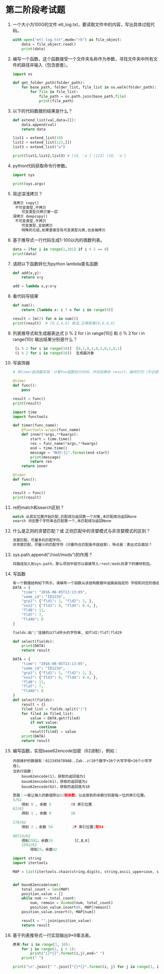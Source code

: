 # 第二阶段考试题

1. 一个大小为100G的文件 etl_log.txt，要读取文件中的内容，写出具体过程代码。

   ```python
   with open("etl_log.txt",mode="rb") as file_object:
       data = file_object.read()
       print(data)
   ```

   

2. 编写一个函数，这个函数接受一个文件夹名称作为参数，寻找文件夹中所有文件的路径并输入（包含嵌套）。

   ```python
   import os
   
   def get_folder_path(folder_path):
       for base_path, folder_list, file_list in os.walk(folder_path):
           for file in file_list:
               file_path = os.path.join(base_path,file)
               print(file_path)
   ```

   

3. 以下的代码数据的结果是什么？

   ```python
   def extend_list(val,data=[]):
       data.append(val)
       return data
   
   list1 = extend_list(10)
   list2 = extend_list(123,[])
   list3 = extend_list("a")
   
   print(list1,list2,list3) # [10, 'a'] [123] [10, 'a']
   ```

4. python代码获取命令行参数。

   ```python
   import sys
   
   print(sys.argv)
   ```

   

5. 简述深浅拷贝？

   ```python
   浅拷贝 copy()
   	不可变类型,不拷贝
       可变类型只拷贝第一层
   深拷贝 deepcopy()
   	不可变类型,不拷贝
       可变类型,全部拷贝
       特殊的元组,如果里面含有可变类型元素,也会被拷贝
   ```

   

6. 基于推导式一行代码生成1-100以内的偶数列表。

   ```python
   data = [for i in range(1,101) if i % 2 == 0]
   print(data)
   ```

   

7. 请把以下函数转化为python lambda匿名函数

   ```python
   def add(x,y):  
       return x+y
   ```

   ```python
   add = lambda x,y:x+y
   ```

   

8. 看代码写结果

   ```python
   def num():
       return [lambda x: i * x for i in range(4)]
   
   result = [m(2) for m in num()]
   print(result)  # [0,2,4,6] 错误,正确答案[6,6,6,6] 
   ```

9. 列表推导式和生成器表达式 [i % 2 for i in range(10)] 和 (i % 2 for i in range(10)) 输出结果分别是什么？

   ```python
    [i % 2 for i in range(10)]  [0,1,0,1,0,1,0,1,0,1]
    (i % 2 for i in range(10))  生成器对象
   ```

   

10. 写装饰器

    ```python
    # 写timer装饰器实现：计算fun函数执行时间，并将结果给 result，最终打印（不必使用datetime,使用time.time即可）。
    
    @timer
    def func():
        pass
    
    result = func()
    print(result) 
    ```

    ```python
    import time
    import functools
    
    def timer(func_name):
        @functools.wraps(func_name)
        def inner(*args,**kwargs):
            start = time.time()
            res = func_name(*args,**kwargs)
            end = time.time()
            message = "耗时:{}".format(end-start)
            print(message)
            return res
        return inner
    
    @timer
    def func():
        pass
    
    result = func()
    print(result) 
    ```

    

11. re的match和search区别？

    ```python
    match 从其实位置开始匹配,匹配成功返回第一个对象,未匹配成功返回None
    search 浏览整个字符串去匹配第一个,未匹配成功返回None
    ```

    

12. 什么是正则的贪婪匹配？或 正则匹配中的贪婪模式与非贪婪模式的区别？

    ```python
    贪婪匹配，尽量多的匹配字符。
    非贪婪匹配，尽量少的匹配字符（只要符合匹配条件就结束），特点是：表达式后面加？
    ```

    

13. sys.path.append("/root/mods")的作用？

    ```python
    将路径加入到sys.path，那么项目中就可以直接导入/root/mods目录下的模块和包。
    ```

    

14. 写函数

    ```python
    有一个数据结构如下所示，请编写一个函数从该结构数据中返画由指定的 字段和对应的值组成的字典。如果指定字段不存在，则跳过该字段。
    DATA = {
        "time": "2016-08-05T13:13:05",
        "some_id": "ID1234",
        "grp1": {"fld1": 1, "fld2": 2, },
        "xxx2": {"fld3": 0, "fld4": 0.4, },
        "fld6": 11,
        "fld7": 7,
        "fld46": 8
    }
    
    fields:由"|"连接的以fld开头的字符串, 如fld2|fld7|fld29  
    
    def select(fields):
        print(DATA)
        return result
    ```

    ```python
    DATA = {
        "time": "2016-08-05T13:13:05",
        "some_id": "ID1234",
        "grp1": {"fld1": 1, "fld2": 2, },
        "xxx2": {"fld3": 0, "fld4": 0.4, },
        "fld6": 11,
        "fld7": 7,
        "fld46": 8
    }
    def select(fields):
        result = {}
        filed_list = fields.split("|")
        for filed in filed_list:
            value = DATA.get(filed)
            if not value:
                continue
            result[filed] = value
        print(DATA)
        return result
    ```

    

15. 编写函数，实现base62encode加密（62进制），例如：

    ```
    内部维护的数据有：0123456789AB..Zab..z(10个数字+26个大写字母+26个小写字母)。
    当执行函数：
    	base62encode(1)，获取的返回值为1
    	base62encode(61)，获取的返回值为z
    	base62encode(62)，获取的返回值为10
    ```

    ```python
    思路：一直让输入的数值除以62取余数，以此取到的余数分别是每一位的索引位置。
    5/62
    	得到 0 , 余数 5         05 索引位置
    62/62
    	得到 1 , 余数 0         10
    	
    178/62
    	得到 2 ，余数 54         2P 索引位置2和54
    	
    98723/62 
    	得到1592，余数19          [C,B,K]
    	1592/62
    		得到25，余数42
    ```

    ```python
    import string
    import itertools
    
    MAP = list(itertools.chain(string.digits, string.ascii_uppercase, string.ascii_lowercase))
    
    
    def base62encode(num):
        total_count = len(MAP)
        position_value = []
        while num >= total_count:
            num, remain = divmod(num, total_count)
            position_value.insert(0, MAP[remain])
        position_value.insert(0, MAP[num])
    
        result = "".join(position_value)
        return result
    ```

    

16. 基于列表推导式一行实现输出9*9乘法表。

    ```python
    原来:for i in range(1, 10):
        for j in range(1, i + 1):
            print("{}*{}".format(i,j),end=" ")
        print(" ")
    
    print("\n".join([" ".join(["{}*{}".format(i, j) for j in range(1, i + 1) ]) for i in range(1, 10)]))
    
    ```

    

